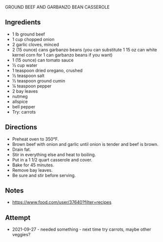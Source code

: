 GROUND BEEF AND GARBANZO BEAN CASSEROLE

## Ingredients
* 1 lb ground beef
* 1 cup chopped onion
* 2 garlic cloves, minced
* 2 (15 ounce) cans garbanzo beans (you can substitute 1 15 oz can white kernel corn for 1 can garbanzo beans if you want)
* 1 (15 ounce) can tomato sauce
* 1⁄2 cup water
* 1 teaspoon dried oregano, crushed
* 1⁄2 teaspoon salt
* 1⁄2 teaspoon ground cumin
* 1⁄4 teaspoon pepper
* 2 bay leaves
* nutmeg
* allspice
* bell pepper
* Try: carrots

## Directions
* Preheat oven to 350°F.
* Brown beef with onion and garlic until onion is tender and beef is brown.
* Drain fat.
* Stir in everything else and heat to boiling.
* Put in a 1 1/2 quart casserole and cover.
* Bake for 45 minutes.
* Remove bay leaves.
* Be sure and stir before serving.

## Notes
* https://www.food.com/user/37640?filter=recipes

## Attempt
* 2021-09-27 - needed something - next time try carrots, maybe other veggies?
